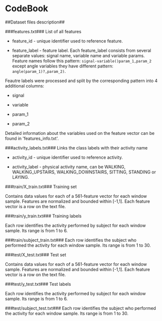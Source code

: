CodeBook
======================================

##Dataset files description##

###features.txt###
List of all features

- feature_id - unique identifier used to reference feature.

- feature_label - feature label. Each feature_label consists from several separate values: signal name, variable name and variable params. Feature names follow this pattern: ```signal-variable()param_1,param_2``` except angle variables they have different pattern: ```angle(param_1)?,param_2)```.

Feautre labels were processed and split by the corresponding pattern into 4 additional columns:

- signal

- variable

- param_1

- param_2

Detailed information about the variables used on the feature vector can be found in 'features_info.txt'.

###activity_labels.txt###
Links the class labels with their activity name

- activity_id - unique identifier used to reference activity.

- activity_label - physical activity name, can be WALKING, WALKING_UPSTAIRS, WALKING_DOWNSTAIRS, SITTING, STANDING or LAYING.

###train/X_train.txt###
Training set

Contains data values for each of a 561-feature vector for each window sample. Features are normalized and bounded within [-1,1]. Each feature vector is a row on the text file.

###train/y_train.txt###
Training labels

Each row identifies the activity performed by subject for each window sample. Its range is from 1 to 6. 

###train/subject_train.txt###
Each row identifies the subject who performed the activity for each window sample. Its range is from 1 to 30. 

###test/X_test.txt###
Test set

Contains data values for each of a 561-feature vector for each window sample. Features are normalized and bounded within [-1,1]. Each feature vector is a row on the text file.

###test/y_test.txt###
Test labels

Each row identifies the activity performed by subject for each window sample. Its range is from 1 to 6.

###test/subject_test.txt###
Each row identifies the subject who performed the activity for each window sample. Its range is from 1 to 30. 
